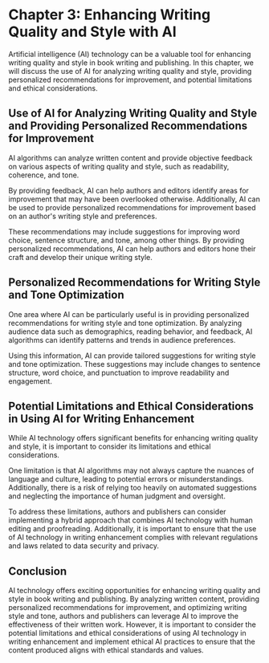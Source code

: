Chapter 3: Enhancing Writing Quality and Style with AI
======================================================

Artificial intelligence (AI) technology can be a valuable tool for enhancing writing quality and style in book writing and publishing. In this chapter, we will discuss the use of AI for analyzing writing quality and style, providing personalized recommendations for improvement, and potential limitations and ethical considerations.

Use of AI for Analyzing Writing Quality and Style and Providing Personalized Recommendations for Improvement
------------------------------------------------------------------------------------------------------------

AI algorithms can analyze written content and provide objective feedback on various aspects of writing quality and style, such as readability, coherence, and tone.

By providing feedback, AI can help authors and editors identify areas for improvement that may have been overlooked otherwise. Additionally, AI can be used to provide personalized recommendations for improvement based on an author's writing style and preferences.

These recommendations may include suggestions for improving word choice, sentence structure, and tone, among other things. By providing personalized recommendations, AI can help authors and editors hone their craft and develop their unique writing style.

Personalized Recommendations for Writing Style and Tone Optimization
--------------------------------------------------------------------

One area where AI can be particularly useful is in providing personalized recommendations for writing style and tone optimization. By analyzing audience data such as demographics, reading behavior, and feedback, AI algorithms can identify patterns and trends in audience preferences.

Using this information, AI can provide tailored suggestions for writing style and tone optimization. These suggestions may include changes to sentence structure, word choice, and punctuation to improve readability and engagement.

Potential Limitations and Ethical Considerations in Using AI for Writing Enhancement
------------------------------------------------------------------------------------

While AI technology offers significant benefits for enhancing writing quality and style, it is important to consider its limitations and ethical considerations.

One limitation is that AI algorithms may not always capture the nuances of language and culture, leading to potential errors or misunderstandings. Additionally, there is a risk of relying too heavily on automated suggestions and neglecting the importance of human judgment and oversight.

To address these limitations, authors and publishers can consider implementing a hybrid approach that combines AI technology with human editing and proofreading. Additionally, it is important to ensure that the use of AI technology in writing enhancement complies with relevant regulations and laws related to data security and privacy.

Conclusion
----------

AI technology offers exciting opportunities for enhancing writing quality and style in book writing and publishing. By analyzing written content, providing personalized recommendations for improvement, and optimizing writing style and tone, authors and publishers can leverage AI to improve the effectiveness of their written work. However, it is important to consider the potential limitations and ethical considerations of using AI technology in writing enhancement and implement ethical AI practices to ensure that the content produced aligns with ethical standards and values.
